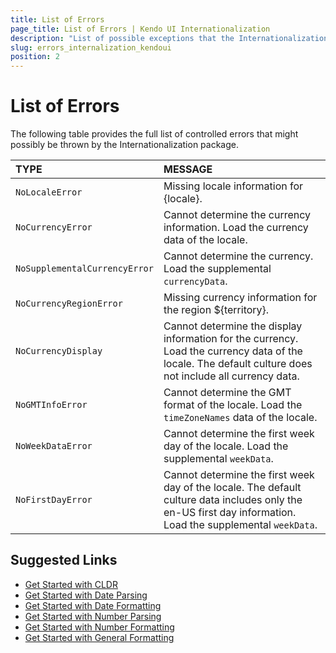 ```yaml
---
title: List of Errors
page_title: List of Errors | Kendo UI Internationalization
description: "List of possible exceptions that the Internationalization package might throw."
slug: errors_internalization_kendoui
position: 2
---
```


# List of Errors

The following table provides the full list of controlled errors that might possibly be thrown by the Internationalization package.

| TYPE                         | MESSAGE  
|:---                          |:---
|`NoLocaleError`               | Missing locale information for {locale}.
|`NoCurrencyError`             | Cannot determine the currency information. Load the currency data of the locale.
|`NoSupplementalCurrencyError` | Cannot determine the currency. Load the supplemental `currencyData`.
|`NoCurrencyRegionError`       | Missing currency information for the region ${territory}.
|`NoCurrencyDisplay`           | Cannot determine the display information for the currency. Load the currency data of the locale. The default culture does not include all currency data.
|`NoGMTInfoError`              | Cannot determine the GMT format of the locale. Load the `timeZoneNames` data of the locale.
|`NoWeekDataError`             | Cannot determine the first week day of the locale. Load the supplemental `weekData`.
|`NoFirstDayError`             | Cannot determine the first week day of the locale. The default culture data includes only the en-US first day information. Load the supplemental `weekData`.

## Suggested Links

* [Get Started with CLDR](https://github.com/telerik/kendo-intl/blob/develop/docs/cldr/index.md)
* [Get Started with Date Parsing](https://github.com/telerik/kendo-intl/blob/develop/docs/date-parsing/index.md)
* [Get Started with Date Formatting](https://github.com/telerik/kendo-intl/blob/develop/docs/date-formatting/index.md)
* [Get Started with Number Parsing](https://github.com/telerik/kendo-intl/blob/develop/docs/num-parsing/index.md)
* [Get Started with Number Formatting](https://github.com/telerik/kendo-intl/blob/develop/docs/num-formatting/index.md)
* [Get Started with General Formatting](https://github.com/telerik/kendo-intl/blob/develop/docs/general-formatting/index.md)
